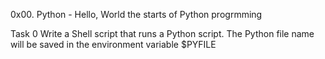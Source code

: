 0x00. Python - Hello, World
the starts of Python progrmming

Task 0 Write a Shell script that runs a Python script.
	The Python file name will be saved in the environment variable $PYFILE


